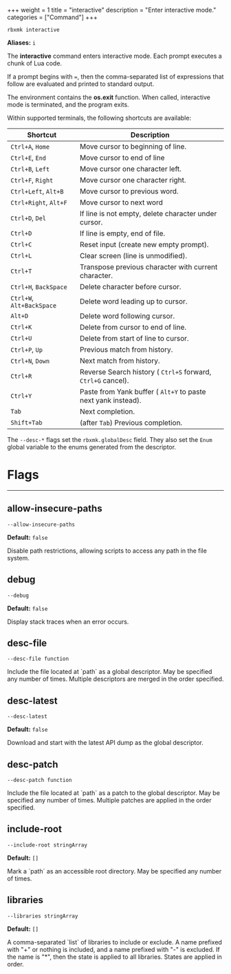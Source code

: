 +++
weight = 1
title = "interactive"
description = "Enter interactive mode."
categories = ["Command"]
+++

`rbxmk interactive`

**Aliases:** `i`

The **interactive** command enters interactive mode. Each prompt executes
a chunk of Lua code.

If a prompt begins with `=`, then the comma-separated list of
expressions that follow are evaluated and printed to standard output.

The environment contains the **os.exit** function. When called,
interactive mode is terminated, and the program exits.

Within supported terminals, the following shortcuts are available:

| Shortcut | Description |
| --- | --- |
| `Ctrl+A`, `Home` | Move cursor to beginning of line. |
| `Ctrl+E`, `End` | Move cursor to end of line |
| `Ctrl+B`, `Left` | Move cursor one character left. |
| `Ctrl+F`, `Right` | Move cursor one character right. |
| `Ctrl+Left`, `Alt+B` | Move cursor to previous word. |
| `Ctrl+Right`, `Alt+F` | Move cursor to next word |
| `Ctrl+D`, `Del` | If line is not empty, delete character under cursor. |
| `Ctrl+D` | If line is empty, end of file. |
| `Ctrl+C` | Reset input (create new empty prompt). |
| `Ctrl+L` | Clear screen (line is unmodified). |
| `Ctrl+T` | Transpose previous character with current character. |
| `Ctrl+H`, `BackSpace` | Delete character before cursor. |
| `Ctrl+W`, `Alt+BackSpace` | Delete word leading up to cursor. |
| `Alt+D` | Delete word following cursor. |
| `Ctrl+K` | Delete from cursor to end of line. |
| `Ctrl+U` | Delete from start of line to cursor. |
| `Ctrl+P`, `Up` | Previous match from history. |
| `Ctrl+N`, `Down` | Next match from history. |
| `Ctrl+R` | Reverse Search history ( `Ctrl+S` forward, `Ctrl+G` cancel). |
| `Ctrl+Y` | Paste from Yank buffer ( `Alt+Y` to paste next yank instead). |
| `Tab` | Next completion. |
| `Shift+Tab` | (after `Tab`) Previous completion. |

The `--desc-*` flags set the `rbxmk.globalDesc` field.
They also set the `Enum` global variable to the enums generated from
the descriptor.

# Flags

----

## allow-insecure-paths

`--allow-insecure-paths`

**Default:** `false`

Disable path restrictions, allowing scripts to access any path in the file
system.

## debug

`--debug`

**Default:** `false`

Display stack traces when an error occurs.

## desc-file

`--desc-file function`

Include the file located at \`path\` as a global descriptor. May be specified
any number of times. Multiple descriptors are merged in the order specified.

## desc-latest

`--desc-latest`

**Default:** `false`

Download and start with the latest API dump as the global descriptor.

## desc-patch

`--desc-patch function`

Include the file located at \`path\` as a patch to the global descriptor. May
be specified any number of times. Multiple patches are applied in the order
specified.

## include-root

`--include-root stringArray`

**Default:** `[]`

Mark a \`path\` as an accessible root directory. May be specified any number of
times.

## libraries

`--libraries stringArray`

**Default:** `[]`

A comma-separated \`list\` of libraries to include or exclude. A name prefixed
with "+" or nothing is included, and a name prefixed with "-" is excluded. If
the name is "\*", then the state is applied to all libraries. States are applied
in order.